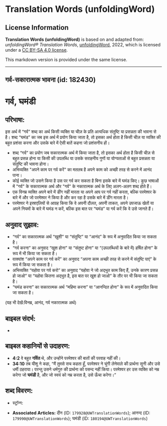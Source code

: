 # Translation Words (unfoldingWord)

## License Information

**Translation Words (unfoldingWord)** is based on and adapted from: _unfoldingWord® Translation Words_, [unfoldingWord](https://unfoldingword.org/utw), 2022, which is licensed under a [CC BY-SA 4.0 license](https://creativecommons.org/licenses/by-sa/4.0/legalcode.en).

This markdown version is provided under the same license.



--------------------------------

## गर्व-सकारात्मक भावना (id: 182430)

गर्व, घमंडी
===========

परिभाषा:
--------

इस अर्थ में “गर्व” शब्द का अर्थ किसी व्यक्ति या चीज़ के प्रति अत्यधिक संतुष्टि या प्रसन्नता की भावना से है। शब्द “घमंड” का जब इस अर्थ में प्रयोग किया जाता है, तो इसका अर्थ होता है किसी चीज़ या व्यक्ति की बहुत प्रशंसा करना और उसके बारे में ऐसी बातें कहना जो प्रशंसनीय हों।

* शब्द “गर्व” का प्रयोग जब सकारात्मक अर्थ में किया जाता है, तो इसका अर्थ होता है किसी चीज़ से बहुत प्रसन्न होना या किसी की उपलब्धि या उसके सराहनीय गुणों या योग्यताओं से बहुत प्रसन्नता या संतुष्टि की भावना होना।
* अभिव्यक्ति "अपने काम पर गर्व करें" का मतलब है अपने काम को अच्छी तरह से करने में आनंद पाना।
* कोई व्यक्ति जो उसने किया है उस पर गर्व कर सकता है बिना इसके बारे में घमंड किए। कुछ भाषाओं में "गर्व" के सकारात्मक अर्थ और "गर्व" के नकारात्मक अर्थ के लिए अलग\-अलग शब्द होते हैं।
* एक विनम्र व्यक्ति अपने बारे में डींग नहीं मारता या अपने आप पर गर्व नहीं करता, बल्कि परमेश्वर के बारे में और जो परमेश्वर ने किया है और कर रहा है उसके बारे में डींग मारता है।
* परमेश्‍वर ने इस्राएलियों से आग्रह किया कि वे अपनी दौलत, अपनी ताकत, अपने उपजाऊ खेतों या अपने नियमों के बारे में घमंड न करें, बल्कि इस बात पर “घमंड” या गर्व करें कि वे उसे जानते हैं।

अनुवाद सुझाव:
-------------

* “गर्व” का सकारात्मक अर्थ “खुशी” या “संतुष्टि” या “आनंद” के रूप में अनुवादित किया जा सकता है।
* “गर्व करना” का अनुवाद “खुश होना” या “संतुष्ट होना” या “(उपलब्धियों के बारे में) हर्षित होना” के रूप में भी किया जा सकता है।
* वाक्यांश “अपने काम पर गर्व करें” का अनुवाद “अपना काम अच्छी तरह से करने में संतुष्टि पाएं” के रूप में किया जा सकता है।
* अभिव्यक्ति “यहोवा पर गर्व करो” का अनुवाद “यहोवा ने जो अद्भुत काम किए हैं, उनके कारण प्रसन्न हो जाओ” या “यहोवा कितना अद्भुत है, इस बात पर खुश हो जाओ” के तौर पर भी किया जा सकता है।
* “घमंड करना” का सकारात्मक अर्थ “महिमा करना” या “आनन्दित होना” के रूप में अनुवादित किया जा सकता है।

(यह भी देखें:विनम्र, आनंद, गर्व नकारात्मक अर्थ)

बाइबल संदर्भ:
-------------

* 

बाइबल कहानियों से उदाहरण:
-------------------------

* **4:2** वे बहुत **गर्वित** थे, और उन्होंने परमेश्वर की बातों की परवाह नहीं की।
* **34:10** तब यीशु ने कहा, “मैं तुमसे सच कहता हूँ, परमेश्वर ने चुंगी लेनेवाले की प्रार्थना सुनी और उसे धर्मी ठहराया। परन्तु उसने धर्मगुरु की प्रार्थना को पसन्द नहीं किया। परमेश्वर हर उस व्यक्ति को नम्र करेगा जो **घमंडी** है, और जो स्वयं को नम्र करता है, उसे ऊँचा करेगा।”

शब्द विवरण:
-----------

* स्ट्रॉन्ग:

* **Associated Articles:** दीन (ID: `179928@UWTranslationWords`); आनन्द (ID: `179990@UWTranslationWords`); घमंडी (ID: `180194@UWTranslationWords`)

